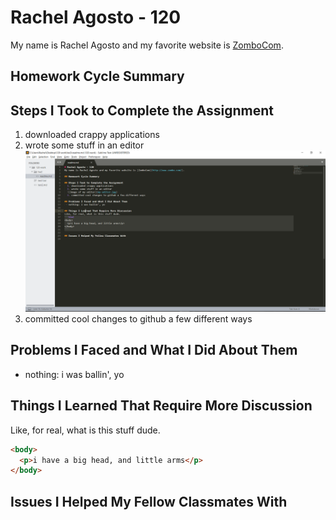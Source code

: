 # Rachel Agosto - 120
My name is Rachel Agosto and my favorite website is [ZomboCom](http://www.zombo.com/).

## Homework Cycle Summary

## Steps I Took to Complete the Assignment
  1. downloaded crappy applications
  2. wrote some stuff in an editor
  ![Image of my editor](wicked-coolness.png)
  3. committed cool changes to github a few different ways

## Problems I Faced and What I Did About Them
 - nothing: i was ballin', yo

## Things I Learned That Require More Discussion
Like, for real, what is this stuff dude.
```html
<body>
  <p>i have a big head, and little arms</p>
</body>
```

## Issues I Helped My Fellow Classmates With
